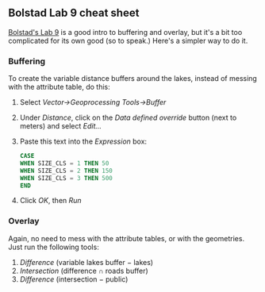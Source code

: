 ## Bolstad Lab 9 cheat sheet

[Bolstad's Lab 9](Bolstad_L9.pdf) is a good intro to buffering and overlay, but it's a bit too complicated for its own good (so to speak.) Here's a simpler way to do it.

### Buffering

To create the variable distance buffers around the lakes, instead of messing with the attribute table, do this:

1. Select *Vector→Geoprocessing Tools→Buffer*

1. Under *Distance*, click on the *Data defined override* button (next to meters) and select *Edit…*

1. Paste this text into the *Expression* box:

   ```sql
   CASE
   WHEN SIZE_CLS = 1 THEN 50
   WHEN SIZE_CLS = 2 THEN 150
   WHEN SIZE_CLS = 3 THEN 500
   END
   ```

1. Click *OK*, then *Run*

### Overlay

Again, no need to mess with the attribute tables, or with the geometries. Just run the following tools:

1. *Difference* (variable lakes buffer − lakes)
1. *Intersection* (difference ∩ roads buffer)
1. *Difference* (intersection − public)